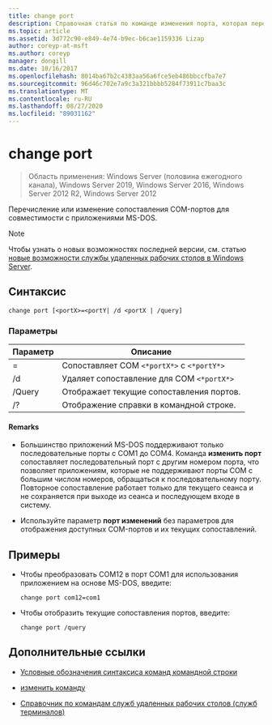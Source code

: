 ```yaml
---
title: change port
description: Справочная статья по команде изменения порта, которая перечисляет или изменяет сопоставления COM-портов для совместимости с приложениями MS-DOS.
ms.topic: article
ms.assetid: 3d772c90-e849-4e74-b9ec-b6cae1159336 Lizap
author: coreyp-at-msft
ms.author: coreyp
manager: dongill
ms.date: 10/16/2017
ms.openlocfilehash: 8014ba67b2c4383aa56a6fce5eb486bbccfba7e7
ms.sourcegitcommit: 96d46c702e7a9c3a321bbbb5284f73911c7baa3c
ms.translationtype: MT
ms.contentlocale: ru-RU
ms.lasthandoff: 08/27/2020
ms.locfileid: "89031162"
---
```

# <a name="change-port"></a>change port

> Область применения: Windows Server (половина ежегодного канала), Windows Server 2019, Windows Server 2016, Windows Server 2012 R2, Windows Server 2012

Перечисление или изменение сопоставления COM-портов для совместимости с приложениями MS-DOS.

> [!NOTE]
> Чтобы узнать о новых возможностях последней версии, см. статью [новые возможности службы удаленных рабочих столов в Windows Server](/previous-versions/windows/it-pro/windows-server-2012-r2-and-2012/dn283323(v=ws.11)).

## <a name="syntax"></a>Синтаксис

```
change port [<portX>=<portY| /d <portX | /query]
```

### <a name="parameters"></a>Параметры

| Параметр | Описание |
|-----------------|----------------------------------------|
| <portX>=<portY> | Сопоставляет COM `<*portX*>` с `<*portY*>` |
| /d <portX> | Удаляет сопоставление для COM `<*portX*>` |
| /Query | Отображает текущие сопоставления портов. |
| /? | Отображение справки в командной строке. |

#### <a name="remarks"></a>Remarks

- Большинство приложений MS-DOS поддерживают только последовательные порты с COM1 до COM4. Команда **изменить порт** сопоставляет последовательный порт с другим номером порта, что позволяет приложениям, которые не поддерживают порты COM с большим числом номеров, обращаться к последовательному порту. Повторное сопоставление работает только для текущего сеанса и не сохраняется при выходе из сеанса и последующем входе в систему.

- Используйте параметр **порт изменений** без параметров для отображения доступных COM-портов и их текущих сопоставлений.

## <a name="examples"></a>Примеры

- Чтобы преобразовать COM12 в порт COM1 для использования приложением на основе MS-DOS, введите:

  ```
  change port com12=com1
  ```

- Чтобы отобразить текущие сопоставления портов, введите:

  ```
  change port /query
  ```

## <a name="additional-references"></a>Дополнительные ссылки

- [Условные обозначения синтаксиса команд командной строки](command-line-syntax-key.md)

- [изменить команду](change.md)

- [Справочник по командам служб удаленных рабочих столов (служб терминалов)](remote-desktop-services-terminal-services-command-reference.md)
